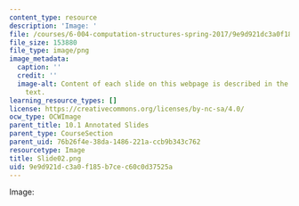 ```yaml
---
content_type: resource
description: 'Image: '
file: /courses/6-004-computation-structures-spring-2017/9e9d921dc3a0f185b7cec60c0d37525a_Slide02.png
file_size: 153880
file_type: image/png
image_metadata:
  caption: ''
  credit: ''
  image-alt: Content of each slide on this webpage is described in the surrounding
    text.
learning_resource_types: []
license: https://creativecommons.org/licenses/by-nc-sa/4.0/
ocw_type: OCWImage
parent_title: 10.1 Annotated Slides
parent_type: CourseSection
parent_uid: 76b26f4e-38da-1486-221a-ccb9b343c762
resourcetype: Image
title: Slide02.png
uid: 9e9d921d-c3a0-f185-b7ce-c60c0d37525a
---
```

Image: 